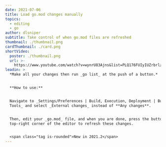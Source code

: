 ```yaml
---
date: 2021-07-06
title: Load go.mod changes manually
topics:
  - editing
  - go
author: dlsniper
subtitle: Take control of when go.mod files are refreshed
thumbnail: ./thumbnail.png
cardThumbnail: ./card.png
shortVideo:
  poster: ./thumbnail.png
  url: >-
    https://www.youtube.com/watch?v=wynrU83Ajns&list=PLQ176FUIyIUZrbrlz4AY1V8VzBJKZyVlW&index=52
leadin: >
  *Make all your changes then run _go list_ at the push of a button.*


  **How to use:**


  Navigate to _Settings/Preferences | Build, Execution, Deployment | Build
  Tools_ and select _External changes_ instead of **Any changes**.


  Then, edit your _go.mod_ file, and when you are done, press the button at the
  top-right corner of the editor to refresh these changes.


  <span class="tag is-rounded">New in 2021.2</span>
---
```



